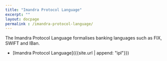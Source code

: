 ```yaml
---
title: "Imandra Protocol Language"
excerpt: ""
layout: docpage
permalink : /imandra-protocol-language/
---
```


The Imandra Protocol Language formalises banking languages such as FIX, SWIFT and IBan.
* [Imandra Protocol Language]({{site.url | append: "ipl"}})
